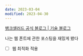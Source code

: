 ```yaml
---
date: 2023-03-04
modified: 2023-04-30
---
```


[뱅크샐러드 공식 블로그 | 기술 블로그](https://blog.banksalad.com/tech/)

나는 웹 폰트에 관한 포스팅을 재밌게 봤다

- [ ] 웹 최적화 적용
